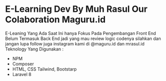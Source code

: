# E-Learning Dev By Muh Rasul Our Colaboration Maguru.id
E-Leaning Yang Ada Saat Ini hanya Fokus Pada Pengembangan Front End Belum Termasuk Back End jadi yang mau review logic codenya silahkan dan jangan lupa follow juga instagram kami di @maguru.id dan mrasul.id
Teknology Yang Digunakan : 
- NPM
- Composer
- HTML, CSS Tailwind, Bootstarp
- Laravel 8
